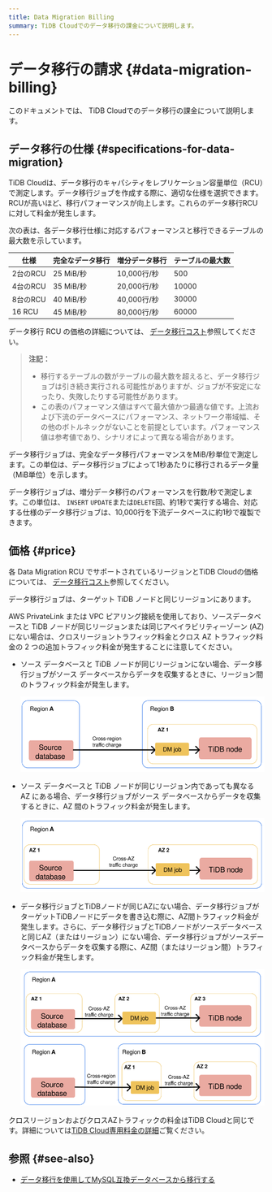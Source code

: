 ```yaml
---
title: Data Migration Billing
summary: TiDB Cloudでのデータ移行の課金について説明します。
---
```


# データ移行の請求 {#data-migration-billing}

このドキュメントでは、 TiDB Cloudでのデータ移行の課金について説明します。

## データ移行の仕様 {#specifications-for-data-migration}

TiDB Cloudは、データ移行のキャパシティをレプリケーション容量単位（RCU）で測定します。データ移行ジョブを作成する際に、適切な仕様を選択できます。RCUが高いほど、移行パフォーマンスが向上します。これらのデータ移行RCUに対して料金が発生します。

次の表は、各データ移行仕様に対応するパフォーマンスと移行できるテーブルの最大数を示しています。

| 仕様     | 完全なデータ移行 | 増分データ移行   | テーブルの最大数 |
| ------ | -------- | --------- | -------- |
| 2台のRCU | 25 MiB/秒 | 10,000行/秒 | 500      |
| 4台のRCU | 35 MiB/秒 | 20,000行/秒 | 10000    |
| 8台のRCU | 40 MiB/秒 | 40,000行/秒 | 30000    |
| 16 RCU | 45 MiB/秒 | 80,000行/秒 | 60000    |

データ移行 RCU の価格の詳細については、 [データ移行コスト](https://www.pingcap.com/tidb-dedicated-pricing-details/#dm-cost)参照してください。

> **注記：**
>
> -   移行するテーブルの数がテーブルの最大数を超えると、データ移行ジョブは引き続き実行される可能性がありますが、ジョブが不安定になったり、失敗したりする可能性があります。
> -   この表のパフォーマンス値はすべて最大値かつ最適な値です。上流および下流のデータベースにパフォーマンス、ネットワーク帯域幅、その他のボトルネックがないことを前提としています。パフォーマンス値は参考値であり、シナリオによって異なる場合があります。

データ移行ジョブは、完全なデータ移行パフォーマンスをMiB/秒単位で測定します。この単位は、データ移行ジョブによって1秒あたりに移行されるデータ量（MiB単位）を示します。

データ移行ジョブは、増分データ移行のパフォーマンスを行数/秒で測定します。この単位は、 `INSERT` `UPDATE`または`DELETE`回、約1秒で実行する場合、対応する仕様のデータ移行ジョブは、10,000行を下流データベースに約1秒で複製できます。

## 価格 {#price}

各 Data Migration RCU でサポートされているリージョンとTiDB Cloudの価格については、 [データ移行コスト](https://www.pingcap.com/tidb-cloud-pricing-details/#dm-cost)参照してください。

データ移行ジョブは、ターゲット TiDB ノードと同じリージョンにあります。

AWS PrivateLink または VPC ピアリング接続を使用しており、ソースデータベースと TiDB ノードが同じリージョンまたは同じアベイラビリティーゾーン (AZ) にない場合は、クロスリージョントラフィック料金とクロス AZ トラフィック料金の 2 つの追加トラフィック料金が発生することに注意してください。

-   ソース データベースと TiDB ノードが同じリージョンにない場合、データ移行ジョブがソース データベースからデータを収集するときに、リージョン間のトラフィック料金が発生します。

    ![Cross-region traffic charges](/media/tidb-cloud/dm-billing-cross-region-fees.png)

-   ソース データベースと TiDB ノードが同じリージョン内であっても異なる AZ にある場合、データ移行ジョブがソース データベースからデータを収集するときに、AZ 間のトラフィック料金が発生します。

    ![Cross-AZ traffic charges](/media/tidb-cloud/dm-billing-cross-az-fees.png)

-   データ移行ジョブとTiDBノードが同じAZにない場合、データ移行ジョブがターゲットTiDBノードにデータを書き込む際に、AZ間トラフィック料金が発生します。さらに、データ移行ジョブとTiDBノードがソースデータベースと同じAZ（またはリージョン）にない場合、データ移行ジョブがソースデータベースからデータを収集する際に、AZ間（またはリージョン間）トラフィック料金が発生します。

    ![Cross-region and cross-AZ traffic charges](/media/tidb-cloud/dm-billing-cross-region-and-az-fees.png)

クロスリージョンおよびクロスAZトラフィックの料金はTiDB Cloudと同じです。詳細については[TiDB Cloud専用料金の詳細](https://www.pingcap.com/tidb-dedicated-pricing-details/)ご覧ください。

## 参照 {#see-also}

-   [データ移行を使用してMySQL互換データベースから移行する](/tidb-cloud/migrate-from-mysql-using-data-migration.md)
